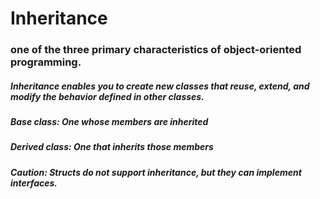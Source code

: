 # Inheritance

### one of the three primary characteristics of object-oriented programming.

##### Inheritance enables you to create new classes that reuse, extend, and modify the behavior defined in other classes.

##### Base class: One whose members are inherited

##### Derived class: One that inherits those members

##### Caution: Structs do not support inheritance, but they can implement interfaces.

##### 
